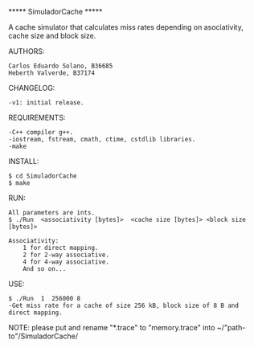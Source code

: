 ***** SimuladorCache *****

A cache simulator that calculates miss rates depending on asociativity, cache size and block size.

AUTHORS:

    Carlos Eduardo Solano, B36685
    Heberth Valverde, B37174

CHANGELOG:

    -v1: initial release.

REQUIREMENTS:

    -C++ compiler g++.
    -iostream, fstream, cmath, ctime, cstdlib libraries.
    -make

INSTALL:

    $ cd SimuladorCache
    $ make

RUN:

    All parameters are ints.
    $ ./Run  <associativity [bytes]>  <cache size [bytes]> <block size [bytes]>

    Associativity:
        1 for direct mapping.
        2 for 2-way associative.
        4 for 4-way associative.
        And so on...

USE: 

    $ ./Run  1  256000 8
    -Get miss rate for a cache of size 256 kB, block size of 8 B and direct mapping.

NOTE: please put and rename "*.trace" to "memory.trace" into ~/"path-to"/SimuladorCache/
